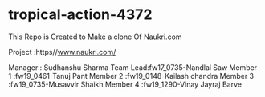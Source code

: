 # tropical-action-4372
This Repo is Created to Make a clone Of Naukri.com

Project :https//www.naukri.com/

Manager : Sudhanshu Sharma
Team Lead:fw17_0735-Nandlal Saw
Member 1 :fw19_0461-Tanuj Pant
Member 2 :fw19_0148-Kailash chandra
Member 3 :fw19_0735-Musavvir Shaikh
Member 4 :fw19_1290-Vinay Jayraj Barve
